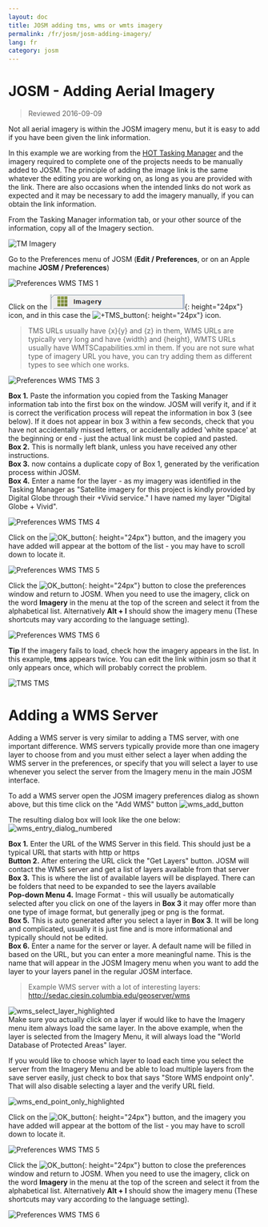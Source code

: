 ```yaml
---
layout: doc
title: JOSM adding tms, wms or wmts imagery
permalink: /fr/josm/josm-adding-imagery/
lang: fr
category: josm
---
```


JOSM - Adding Aerial Imagery
================

> Reviewed 2016-09-09  

Not all aerial imagery is within the JOSM imagery menu, but it is easy to add if you have been given the link information.  

In this example we are working from the [HOT Tasking Manager](http://tasks.hotosm.org/) and the imagery required to complete one of the projects needs to be manually added to JOSM. The principle of adding the image link is the same whatever the editing you are working on, as long as you are provided with the link. There are also occasions when the intended links do not work as expected and it may be necessary to add the imagery manually, if you can obtain the link information.  

From the Tasking Manager information tab, or your other source of the information, copy all of the Imagery section.  

![TM Imagery][]

Go to the Preferences menu of JOSM (**Edit / Preferences**, or on an Apple machine **JOSM / Preferences**)  

![Preferences WMS TMS 1][]

Click on the ![WMS_TMS_button][]{: height="24px"} icon, and in this case the ![+TMS_button][]{: height="24px"} icon.  

> TMS URLs usually have {x}{y} and {z} in them, WMS URLs are typically very long and have {width} and {height}, WMTS URLs usually have WMTSCapabilities.xml in them. If you are not sure what type of imagery URL you have, you can try adding them as different types to see which one works.  

![Preferences WMS TMS 3][]

**Box 1.** Paste the information you copied from the Tasking Manager information tab into the first box on the window. JOSM will verify it, and if it is correct the verification process will repeat the information in box 3 (see below). If it does not appear in box 3 within a few seconds, check that you have not accidentally missed letters, or accidentally added 'white space' at the beginning or end - just the actual link must be copied and pasted.  
**Box 2.** This is normally left blank, unless you have received any other instructions.  
**Box 3.** now contains a duplicate copy of Box 1, generated by the verification process within JOSM.  
**Box 4.** Enter a name for the layer - as my imagery was identified in the Tasking Manager as "Satellite imagery for this project is kindly provided by Digital Globe through their +Vivid service." I have named my layer "Digital Globe + Vivid".  

![Preferences WMS TMS 4][]

Click on the ![OK_button][]{: height="24px"} button, and the imagery you have added will appear at the bottom of the list - you may have to scroll down to locate it.  

![Preferences WMS TMS 5][]

Click the ![OK_button][]{: height="24px"} button to close the preferences window and return to JOSM. When you need to use the imagery, click on the word **Imagery** in the menu at the top of the screen and select it from the alphabetical list. Alternatively **Alt + I** should show the imagery menu (These shortcuts may vary according to the language setting).  

![Preferences WMS TMS 6][]

**Tip** If the imagery fails to load, check how the imagery appears in the list. In this example, **tms** appears twice. You can edit the link within josm so that it only appears once, which will probably correct the problem.

![TMS TMS][]

Adding a WMS Server
===========

Adding a WMS server is very similar to adding a TMS server, with one important difference. WMS servers typically provide more than one imagery layer to choose from and you must either select a layer when adding the WMS server in the preferences, or specify that you will select a layer to use whenever you select the server from the Imagery menu in the main JOSM interface.

To add a WMS server open the JOSM imagery preferences dialog as shown above, but this time click on the "Add WMS" button ![wms_add_button][]

The resulting dialog box will look like the one below:
![wms_entry_dialog_numbered][]

**Box 1.** Enter the URL of the WMS Server in this field. This should just be a typical URL that starts with http or https  
**Button 2.** After entering the URL click the "Get Layers" button. JOSM will contact the WMS server and get a list of layers available from that server  
**Box 3.** This is where the list of available layers will be displayed. There can be folders that need to be expanded to see the layers available  
**Pop-down Menu 4.** Image Format - this will usually be automatically selected after you click on one of the layers in **Box 3** it may offer more than one type of image format, but generally jpeg or png is the format.  
**Box 5.** This is auto generated after you select a layer in **Box 3**. It will be long and complicated, usually it is just fine and is more informational and typically should not be edited.  
**Box 6.** Enter a name for the server or layer. A default name will be filled in based on the URL, but you can enter a more meaningful name. This is the name that will appear in the JOSM Imagery menu when you want to add the layer to your layers panel in the regular JOSM interface.  

> Example WMS server with a lot of interesting layers: http://sedac.ciesin.columbia.edu/geoserver/wms  

![wms_select_layer_highlighted][]  
Make sure you actually click on a layer if would like to have the Imagery menu item always load the same layer. In the above example, when the layer is selected from the Imagery Menu, it will always load the "World Database of Protected Areas" layer.

If you would like to choose which layer to load each time you select the server from the Imagery Menu and be able to load multiple layers from the save server easily, just check to box that says "Store WMS endpoint only". That will also disable selecting a layer and the verify URL field.

![wms_end_point_only_highlighted][]  

Click on the ![OK_button][]{: height="24px"} button, and the imagery you have added will appear at the bottom of the list - you may have to scroll down to locate it.  

![Preferences WMS TMS 5][]

Click the ![OK_button][]{: height="24px"} button to close the preferences window and return to JOSM. When you need to use the imagery, click on the word **Imagery** in the menu at the top of the screen and select it from the alphabetical list. Alternatively **Alt + I** should show the imagery menu (These shortcuts may vary according to the language setting).  

![Preferences WMS TMS 6][]

[Preferences WMS TMS 1]: /images/josm/JOSM_TMS_1.png
[TM Imagery]: /images/josm/JOSM_TMS_2.png
[WMS_TMS_button]: /images/josm/josm_preferences-wms-tms.png
[+TMS_button]: /images/josm/+TMS.png
[OK_button]: /images/josm/josm_OK_button.png
[Preferences WMS TMS 3]: /images/josm/JOSM_TMS_3.png
[Preferences WMS TMS 4]: /images/josm/JOSM_TMS_4.png
[Preferences WMS TMS 5]: /images/josm/JOSM_TMS_5.png
[Preferences WMS TMS 6]: /images/josm/JOSM_TMS_6.png
[TMS TMS]: /images/josm/JOSM_TMS_TMS.png
[wms_add_button]: /images/josm/wms_add_button.jpg
[wms_select_layer_highlight]: /images/josm/wms_select_layer_highlight.jpg
[wms_entry_dialog_numbered]: /images/josm/wms_entry_dialog_numbered.jpg
[wms_end_point_only_highlighted]: /images/josm/wms_end_point_only_highlighted.jpg
[wms_select_layer_highlighted]: /images/josm/wms_select_layer_highlighted.jpg